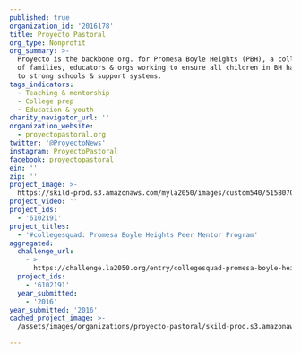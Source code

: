 ```yaml
---
published: true
organization_id: '2016178'
title: Proyecto Pastoral
org_type: Nonprofit
org_summary: >-
  Proyecto is the backbone org. for Promesa Boyle Heights (PBH), a collaboration
  of families, educators & orgs working to ensure all children in BH have access
  to strong schools & support systems.
tags_indicators:
  - Teaching & mentorship
  - College prep
  - Education & youth
charity_navigator_url: ''
organization_website:
  - proyectopastoral.org
twitter: '@ProyectoNews'
instagram: ProyectoPastoral
facebook: proyectopastoral
ein: ''
zip: ''
project_image: >-
  https://skild-prod.s3.amazonaws.com/myla2050/images/custom540/5158070785741-team91.jpg
project_video: ''
project_ids:
  - '6102191'
project_titles:
  - '#collegesquad: Promesa Boyle Heights Peer Mentor Program'
aggregated:
  challenge_url:
    - >-
      https://challenge.la2050.org/entry/collegesquad-promesa-boyle-heights-peer-mentor-program
  project_ids:
    - '6102191'
  year_submitted:
    - '2016'
year_submitted: '2016'
cached_project_image: >-
  /assets/images/organizations/proyecto-pastoral/skild-prod.s3.amazonaws.com/myla2050/images/custom540/5158070785741-team91.jpg

---
```

